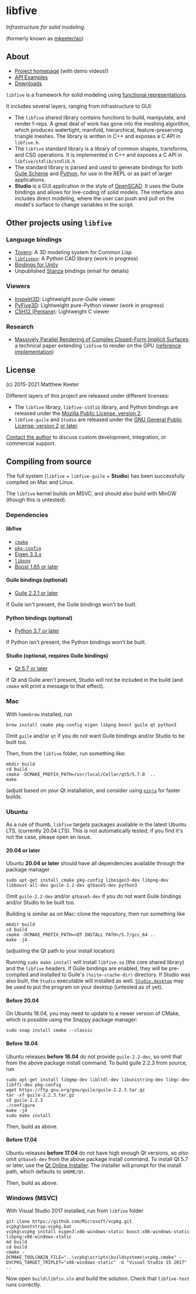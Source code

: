 # libfive
*Infrastructure for solid modeling.*

(formerly known as [mkeeter/ao](https://github.com/mkeeter/ao))

## About
- [Project homepage](https://libfive.com) (with demo videos!)
- [API Examples](https://libfive.com/examples)
- [Downloads](https://libfive.com/download)

`libfive` is a framework for solid modeling using
[functional representations](https://en.wikipedia.org/wiki/Function_representation).

It includes several layers, ranging from infrastructure to GUI:

- The `libfive` shared library contains functions to build, manipulate, and render f-reps.
A great deal of work has gone into the meshing algorithm,
which produces watertight, manifold,
hierarchical, feature-preserving triangle meshes.
The library is written in C++ and exposes a C API in `libfive.h`.
- The `libfive` standard library is a library of common shapes, transforms, and CSG operations.
  It is implemented in C++ and exposes a C API in `libfive/stdlib/stdlib.h`
- The standard library is parsed and used to generate bindings for both
  [Guile Scheme](https://www.gnu.org/software/guile/)
  and [Python](https://python.org),
  for use in the REPL or as part of larger applications.
- **Studio** is a GUI application in the style of
[OpenSCAD](http://www.openscad.org/).
It uses the Guile bindings and allows for live-coding of solid models.
The interface also includes direct modeling,
where the user can push and pull on the model's surface
to change variables in the script.

## Other projects using `libfive`
### Language bindings
- [Tovero](https://gitlab.com/kavalogic-inc/tovero): A 3D modeling system for Common Lisp
- [`libfivepy`](https://gitlab.com/rcmz0/libfivepy): A Python CAD library (work in progress)
- [Bindings for Unity](https://github.com/zalo/libfive-unity)
- Unpublished [Stanza](http://lbstanza.org/) bindings (email for details)

### Viewers
- [Inspekt3D](https://gitlab.com/kavalogic-inc/inspekt3d): Lightweight pure-Guile viewer
- [PyFive3D](https://gitlab.com/kavalogic-inc/pyfive3d): Lightweight pure-Python viewer (work in progress)
- [C5H12 (Pentane)](https://gitlab.com/kavalogic-inc/C5H12): Lightweight C viewer

### Research
- [Massively Parallel Rendering of Complex Closed-Form Implicit Surfaces](https://www.mattkeeter.com/research/mpr/):
  a technical paper extending `libfive` to render on the GPU
  ([reference implementation](https://github.com/mkeeter/mpr/))

## License
(c) 2015-2021 Matthew Keeter

Different layers of this project are released under different licenses:
- The `libfive` library, `libfive-stdlib` library, and Python bindings
  are released under the
  [Mozilla Public License, version 2](https://www.mozilla.org/en-US/MPL/2.0/).
- `libfive-guile` and `Studio` are released under the
  [GNU General Public License, version 2](https://www.gnu.org/licenses/old-licenses/gpl-2.0-standalone.html)
  [or later](https://www.gnu.org/licenses/gpl-3.0-standalone.html).

[Contact the author](matt.j.keeter@gmail.com)
to discuss custom development, integration,
or commercial support.

## Compiling from source
The full system (`libfive` + `libfive-guile` + **Studio**)
has been successfully compiled on Mac and Linux.

The `libfive` kernel builds on MSVC,
and should also build with MinGW (though this is untested).

### Dependencies

#### libfive
- [`cmake`](https://cmake.org/)
- [`pkg-config`](https://www.freedesktop.org/wiki/Software/pkg-config/)
- [Eigen 3.3.x](http://eigen.tuxfamily.org/index.php?title=Main_Page)
- [`libpng`](http://www.libpng.org/pub/png/libpng.html)
- [Boost 1.65 or later](https://www.boost.org)

#### Guile bindings (optional)
- [Guile 2.2.1 or later](https://www.gnu.org/software/guile/)

If Guile isn't present, the Guile bindings won't be built.

#### Python bindings (optional)
- [Python 3.7 or later](https://www.python.org/)

If Python isn't present, the Python bindings won't be built.

#### Studio (optional, requires Guile bindings)
- [Qt 5.7 or later](https://www.qt.io)

If Qt and Guile aren't present, Studio will not be included in the build
(and `cmake` will print a message to that effect).

### Mac
With `homebrew` installed, run
```
brew install cmake pkg-config eigen libpng boost guile qt python3
```
Omit `guile` and/or `qt` if you do not want Guile bindings and/or Studio to be built too.

Then, from the `libfive` folder, run something like:
```
mkdir build
cd build
cmake -DCMAKE_PREFIX_PATH=/usr/local/Cellar/qt5/5.7.0  ..
make
```
(adjust based on your Qt installation,
and consider using [`ninja`](https://ninja-build.org/) for faster builds.

### Ubuntu
As a rule of thumb, `libfive` targets packages available in the latest Ubuntu LTS,
(currently 20.04 LTS).  This is not automatically tested;
if you find it's not the case, please open an issue.

#### 20.04 or later
Ubuntu __20.04 or later__ should have all dependencies available
through the package manager
```
sudo apt-get install cmake pkg-config libeigen3-dev libpng-dev libboost-all-dev guile-2.2-dev qtbase5-dev python3
```
Omit `guile-2.2-dev` and/or `qtbase5-dev` if you do not want Guile bindings and/or Studio to be built too.

Building is similar as on Mac: clone the repository, then run something like
```
mkdir build
cd build
cmake -DCMAKE_PREFIX_PATH=<QT INSTALL PATH>/5.7/gcc_64 ..
make -j4
```
(adjusting the Qt path to your install location)

Running `sudo make install` will install `libfive.so` (the core shared library)
and the `libfive` headers.
If Guile bindings are enabled,
they will be pre-compiled and installed to Guile's `(%site-ccache-dir)` directory.
If Studio was also built, the `Studio` executable will installed as well.
[`Studio.desktop`](https://github.com/libfive/libfive/blob/master/studio/deploy/linux/Studio.desktop)
may be used to put the program on your desktop (untested as of yet).

#### Before 20.04
On Ubuntu 18.04, you may need to update to a newer version of CMake,
which is possible using the Snappy package manager:
```
sudo snap install cmake --classic
```

#### Before 18.04
Ubuntu releases __before 18.04__ do not provide `guile-2.2-dev`, so omit that from the above package install command.
To build guile 2.2.3 from source, run
```
sudo apt-get install libgmp-dev libltdl-dev libunistring-dev libgc-dev libffi-dev pkg-config
wget https://ftp.gnu.org/gnu/guile/guile-2.2.3.tar.gz
tar -xf guile-2.2.3.tar.gz
cd guile-2.2.3
./configure
make -j4
sudo make install
```

Then, build as above.

#### Before 17.04
Ubuntu releases __before 17.04__ do not have high enough Qt versions,
so _also_ omit `qtbase5-dev` from the above package install command.
To install Qt 5.7 or later, use the [Qt Online Installer](https://www.qt.io/download-qt-installer).
The installer will prompt for the install path, which defaults to `$HOME/Qt`.

Then, build as above.

### Windows (MSVC)
With Visual Studio 2017 installed, run from `libfive` folder
```
git clone https://github.com/Microsoft/vcpkg.git
vcpkg\bootstrap-vcpkg.bat
vcpkg\vcpkg install eigen3:x86-windows-static boost:x86-windows-static libpng:x86-windows-static
md build
cd build
cmake -DCMAKE_TOOLCHAIN_FILE="..\vcpkg\scripts\buildsystems\vcpkg.cmake" -DVCPKG_TARGET_TRIPLET="x86-windows-static" -G "Visual Studio 15 2017" ..
```
Now open `build\libfiv.sln` and build the solution. Check that `libfive-test` runs correctly.
